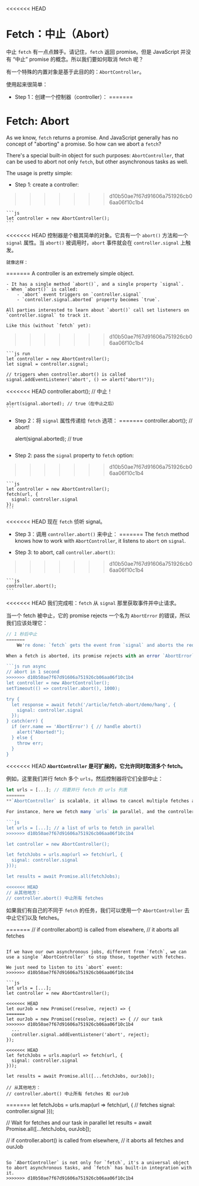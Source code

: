
<<<<<<< HEAD
# Fetch：中止（Abort）

中止 `fetch` 有一点点棘手。请记住，`fetch` 返回 promise。但是 JavaScript 并没有 “中止” promise 的概念。所以我们要如何取消 fetch 呢？

有一个特殊的内置对象是基于此目的的：`AbortController`。

使用起来很简单：

- Step 1：创建一个控制器（controller）：
=======
# Fetch: Abort

As we know, `fetch` returns a promise. And JavaScript generally has no concept of "aborting" a promise. So how can we abort a `fetch`?

There's a special built-in object for such purposes: `AbortController`, that can be used to abort not only `fetch`, but other asynchronous tasks as well.

The usage is pretty simple:

- Step 1: create a controller:
>>>>>>> d10b50ae7f67d91606a751926cb06aa06f10c1b4

    ```js
    let controller = new AbortController();
    ```

<<<<<<< HEAD
    控制器是个极其简单的对象。它具有一个 `abort()` 方法和一个 `signal` 属性。当 `abort()` 被调用时，`abort` 事件就会在 `controller.signal` 上触发。

    就像这样：
=======
    A controller is an extremely simple object.

    - It has a single method `abort()`, and a single property `signal`.
    - When `abort()` is called:
        - `abort` event triggers on `controller.signal`
        - `controller.signal.aborted` property becomes `true`.

    All parties interested to learn about `abort()` call set listeners on `controller.signal` to track it.

    Like this (without `fetch` yet):
>>>>>>> d10b50ae7f67d91606a751926cb06aa06f10c1b4

    ```js run
    let controller = new AbortController();
    let signal = controller.signal;

    // triggers when controller.abort() is called
    signal.addEventListener('abort', () => alert("abort!"));

<<<<<<< HEAD
    controller.abort(); // 中止！

    alert(signal.aborted); // true（在中止之后）
    ```

- Step 2：将 `signal` 属性传递给 `fetch` 选项：
=======
    controller.abort(); // abort!

    alert(signal.aborted); // true
    ```

- Step 2: pass the `signal` property to `fetch` option:
>>>>>>> d10b50ae7f67d91606a751926cb06aa06f10c1b4

    ```js
    let controller = new AbortController();
    fetch(url, {
      signal: controller.signal
    });
    ```

<<<<<<< HEAD
    现在 `fetch` 侦听 signal。

- Step 3：调用 `controller.abort()` 来中止：
=======
    The `fetch` method knows how to work with `AbortController`, it listens to `abort` on `signal`.

- Step 3: to abort, call `controller.abort()`:
>>>>>>> d10b50ae7f67d91606a751926cb06aa06f10c1b4

    ```js
    controller.abort();
    ```

<<<<<<< HEAD
    我们完成啦：`fetch` 从 `signal` 那里获取事件并中止请求。

当一个 fetch 被中止，它的 promise rejects 一个名为 `AbortError` 的错误，所以我们应该处理它：

```js run async
// 1 秒后中止
=======
    We're done: `fetch` gets the event from `signal` and aborts the request.

When a fetch is aborted, its promise rejects with an error `AbortError`, so we should handle it, e.g. in `try..catch`:

```js run async
// abort in 1 second
>>>>>>> d10b50ae7f67d91606a751926cb06aa06f10c1b4
let controller = new AbortController();
setTimeout(() => controller.abort(), 1000);

try {
  let response = await fetch('/article/fetch-abort/demo/hang', {
    signal: controller.signal
  });
} catch(err) {
  if (err.name == 'AbortError') { // handle abort()
    alert("Aborted!");
  } else {
    throw err;
  }
}
```

<<<<<<< HEAD
**`AbortController` 是可扩展的，它允许同时取消多个 fetch。**

例如，这里我们并行 fetch 多个 `urls`，然后控制器将它们全部中止：

```js
let urls = [...]; // 将要并行 fetch 的 urls 列表
=======
**`AbortController` is scalable, it allows to cancel multiple fetches at once.**

For instance, here we fetch many `urls` in parallel, and the controller aborts them all:

```js
let urls = [...]; // a list of urls to fetch in parallel
>>>>>>> d10b50ae7f67d91606a751926cb06aa06f10c1b4

let controller = new AbortController();

let fetchJobs = urls.map(url => fetch(url, {
  signal: controller.signal
}));

let results = await Promise.all(fetchJobs);

<<<<<<< HEAD
// 从其他地方：
// controller.abort() 中止所有 fetches
```

如果我们有自己的不同于 `fetch` 的任务，我们可以使用一个 `AbortController` 去中止它们以及 fetches。

=======
// if controller.abort() is called from elsewhere,
// it aborts all fetches
```

If we have our own asynchronous jobs, different from `fetch`, we can use a single `AbortController` to stop those, together with fetches.

We just need to listen to its `abort` event:
>>>>>>> d10b50ae7f67d91606a751926cb06aa06f10c1b4

```js
let urls = [...];
let controller = new AbortController();

<<<<<<< HEAD
let ourJob = new Promise((resolve, reject) => {
=======
let ourJob = new Promise((resolve, reject) => { // our task
>>>>>>> d10b50ae7f67d91606a751926cb06aa06f10c1b4
  ...
  controller.signal.addEventListener('abort', reject);
});

<<<<<<< HEAD
let fetchJobs = urls.map(url => fetch(url, {
  signal: controller.signal
}));

let results = await Promise.all([...fetchJobs, ourJob]);

// 从其他地方：
// controller.abort() 中止所有 fetches 和 ourJob
```
=======
let fetchJobs = urls.map(url => fetch(url, { // fetches
  signal: controller.signal
}));

// Wait for fetches and our task in parallel
let results = await Promise.all([...fetchJobs, ourJob]);

// if controller.abort() is called from elsewhere,
// it aborts all fetches and ourJob
```

So `AbortController` is not only for `fetch`, it's a universal object to abort asynchronous tasks, and `fetch` has built-in integration with it.
>>>>>>> d10b50ae7f67d91606a751926cb06aa06f10c1b4
